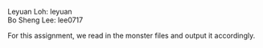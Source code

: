 Leyuan Loh:  leyuan <br />
Bo Sheng Lee: lee0717 <br /> 

For this assignment, we read in the monster files and output it accordingly. 